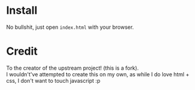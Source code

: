 # Install

No bullshit, just open `index.html` with your browser.

# Credit

To the creator of the upstream project! (this is a fork). \
I wouldn't've attempted to create this on my own, as while I do love html + css, I don't want to touch javascript :p
